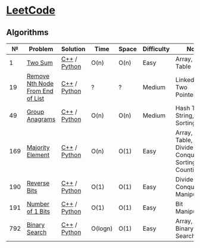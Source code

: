 # [LeetCode](https://leetcode.com/problemset/all/)

## Algorithms

|  №  |  Problem  |  Solution  |  Time  |  Space  |  Difficulty  |  Note  |
|-----|-----------|------------|--------|---------|--------------|--------|
|  1  |  [Two Sum](https://leetcode.com/problems/two-sum/)  |  [C++](C++/two-sum.cpp) / [Python](Python/two-sum.py)  |  O(n)  |  O(n)  |  Easy  |  Array, Hash Table  |
|  19  |  [Remove Nth Node From End of List](https://leetcode.com/problems/remove-nth-node-from-end-of-list/)  |  [C++](C++/remove-nth-node-from-end-of-list.cpp) / [Python](Python/remove-nth-node-from-end-of-list.py)  |  ?  |  ?  |  Medium  |  Linked List, Two Pointers  |
|  49  |  [Group Anagrams](https://leetcode.com/problems/group-anagrams/)  |  [C++](C++/group-anagrams.cpp) / [Python](Python/group-anagrams.py)  |  O(n)  |  O(n)  |  Medium  |  Hash Table, String, Sorting  |
|  169  |  [Majority Element](https://leetcode.com/problems/majority-element/)  |  [C++](C++/majority-element.cpp) / [Python](Python/majority-element.py)  |  O(n)  |  O(1)  |  Easy  |  Array, Hash Table, Divide and Conquer, Sorting, Counting  |
|  190  |  [Reverse Bits](https://leetcode.com/problems/reverse-bits/)  |  [C++](C++/reverse-bits.cpp) / [Python](Python/reverse-bits.py)  |  O(1)  |  O(1)  |  Easy  |  Divide and Conquer, Bit Manipulation  |
|  191  |  [Number of 1 Bits](https://leetcode.com/problems/number-of-1-bits/)  |  [C++](C++/number-of-1-bits.cpp) / [Python](Python/number-of-1-bits.py)  |  O(1)  |  O(1)  |  Easy  |  Bit Manipulation  |
|  792  |  [Binary Search](https://leetcode.com/problems/binary-search/)  |  [C++](C++/binary-search.cpp) / [Python](Python/binary-search.py)  |  O(logn)  |  O(1)  |  Easy  |  Array, Binary Search  |
